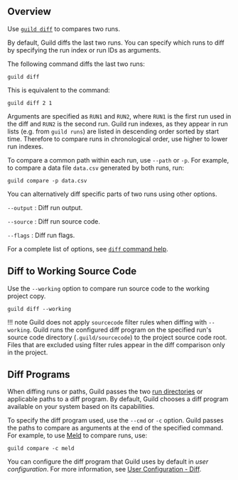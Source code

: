 <div data-theme-toc="true"> </div>

## Overview

Use [`guild diff`](/commands/diff) to compares two runs.

By default, Guild diffs the last two runs. You can specify which runs to diff by specifying the run index or run IDs as arguments.

The following command diffs the last two runs:

``` command
guild diff
```

This is equivalent to the command:

``` command
guild diff 2 1
```

Arguments are specified as `RUN1` and `RUN2`, where `RUN1` is the first run used in the diff and `RUN2` is the second run. Guild run indexes, as they appear in run lists (e.g. from `guild runs`) are listed in descending order sorted by start time. Therefore to compare runs in chronological order, use higher to lower run indexes.

To compare a common path within each run, use `--path` or `-p`. For example, to compare a data file `data.csv` generated by both runs, run:

``` command
guild compare -p data.csv
```

You can alternatively diff specific parts of two runs using other options.

`--output`
: Diff run output.

`--source`
: Diff run source code.

`--flags`
: Diff run flags.

For a complete list of options, see [`diff` command
help](/commands/diff.md).

## Diff to Working Source Code

Use the `--working` option to compare run source code to the working
project copy.

``` command
guild diff --working
```

!!! note Guild does not apply `sourcecode` filter rules when diffing
    with `--working`. Guild runs the configured diff program on the
    specified run's source code directory (`.guild/sourcecode`) to the
    project source code root. Files that are excluded using filter
    rules appear in the diff comparison only in the project.

## Diff Programs

When diffing runs or paths, Guild passes the two [run
directories](term:run-dir) or applicable paths to a diff program. By
default, Guild chooses a diff program available on your system based
on its capabilities.

To specify the diff program used, use the `--cmd` or `-c`
option. Guild passes the paths to compare as arguments at the end of
the specified command. For example, to use [Meld](ref:meld) to compare
runs, use:

``` command
guild compare -c meld
```

You can configure the diff program that Guild uses by default in *user
configuration*. For more information, see [User Configuration -
Diff](/reference/user-config.md#diff).
